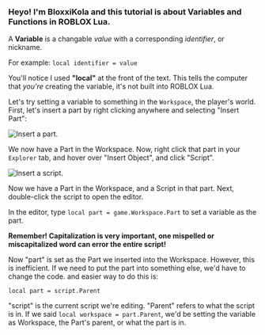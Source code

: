 ### Heyo! I'm BloxxiKola and this tutorial is about Variables and Functions in ROBLOX Lua.

A **Variable** is a changable _value_ with a corresponding _identifier_, or nickname.

For example: `local identifier = value`

You'll notice I used **"local"** at the front of the text. This tells the computer that _you're_ creating the variable, it's not built into ROBLOX Lua.

Let's try setting a variable to something in the `Workspace`, the player's world. First, let's insert a part by right clicking anywhere and selecting "Insert Part":

![](http://orig02.deviantart.net/129c/f/2016/244/f/f/insertpart_by_bloxxikola-dag4u3b.png "Insert a part.")

We now have a Part in the Workspace. Now, right click that part in your `Explorer` tab, and hover over "Insert Object", and click "Script".

![](http://orig02.deviantart.net/7a10/f/2016/244/f/b/insertscript_by_bloxxikola-dag4x42.png "Insert a script.")

Now we have a Part in the Workspace, and a Script in that part. Next, double-click the script to open the editor. 

In the editor, type `local part = game.Workspace.Part` to set a variable as the part. 

**Remember! Capitalization is very important, one mispelled or miscapitalized word can error the entire script!**

Now "part" is set as the Part we inserted into the Workspace. However, this is inefficient. If we need to put the part into something else, we'd have to change the code. and easier way to do this is:

`local part = script.Parent`

"script" is the current script we're editing. "Parent" refers to what the script is in. If we said `local workspace = part.Parent`, we'd be setting the variable as Workspace, the Part's parent, or what the part is in.
